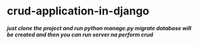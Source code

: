 # crud-application-in-django

##### just clone the project and run python manage.py migrate database will be created and then you can run server na perform crud
